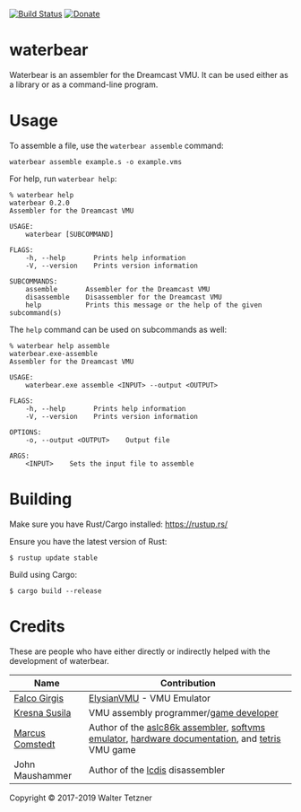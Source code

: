[![Build Status](https://travis-ci.org/wtetzner/waterbear.png?branch=master)](https://travis-ci.org/wtetzner/waterbear)
[![Donate](https://liberapay.com/assets/widgets/donate.svg)](https://liberapay.com/wtetzner/donate)

waterbear
=========

Waterbear is an assembler for the Dreamcast VMU. It can be used either as a library or as a command-line program.

Usage
=====

To assemble a file, use the `waterbear assemble` command:

    waterbear assemble example.s -o example.vms

For help, run `waterbear help`:

    % waterbear help
    waterbear 0.2.0
    Assembler for the Dreamcast VMU
    
    USAGE:
        waterbear [SUBCOMMAND]
    
    FLAGS:
        -h, --help       Prints help information
        -V, --version    Prints version information
    
    SUBCOMMANDS:
        assemble       Assembler for the Dreamcast VMU
        disassemble    Disassembler for the Dreamcast VMU
        help           Prints this message or the help of the given subcommand(s)

The `help` command can be used on subcommands as well:

    % waterbear help assemble
    waterbear.exe-assemble
    Assembler for the Dreamcast VMU
    
    USAGE:
        waterbear.exe assemble <INPUT> --output <OUTPUT>
    
    FLAGS:
        -h, --help       Prints help information
        -V, --version    Prints version information
    
    OPTIONS:
        -o, --output <OUTPUT>    Output file
    
    ARGS:
        <INPUT>    Sets the input file to assemble


Building
========

Make sure you have Rust/Cargo installed: https://rustup.rs/

Ensure you have the latest version of Rust:

    $ rustup update stable

Build using Cargo:

    $ cargo build --release

Credits
=======

These are people who have either directly or indirectly helped with
the development of waterbear.

| Name                                           | Contribution                                                                 |
|------------------------------------------------|------------------------------------------------------------------------------|
| [Falco Girgis](http://www.elysianshadows.com/) | [ElysianVMU](http://evmu.elysianshadows.com/) - VMU Emulator                 |
| [Kresna Susila](http://slum.online/dreamcast/) | VMU assembly programmer/[game developer](http://slum.online/dreamcast/nvmu/) |
| [Marcus Comstedt](http://mc.pp.se/dc/)         | Author of the [aslc86k assembler](http://mc.pp.se/dc/sw.html), [softvms emulator](http://mc.pp.se/dc/sw.html), [hardware documentation](http://mc.pp.se/dc/vms/), and [tetris](http://mc.pp.se/dc/files/tetris.s) VMU game |
| John Maushammer                                | Author of the [lcdis](http://mc.pp.se/dc/sw.html) disassembler               |

Copyright © 2017-2019 Walter Tetzner
